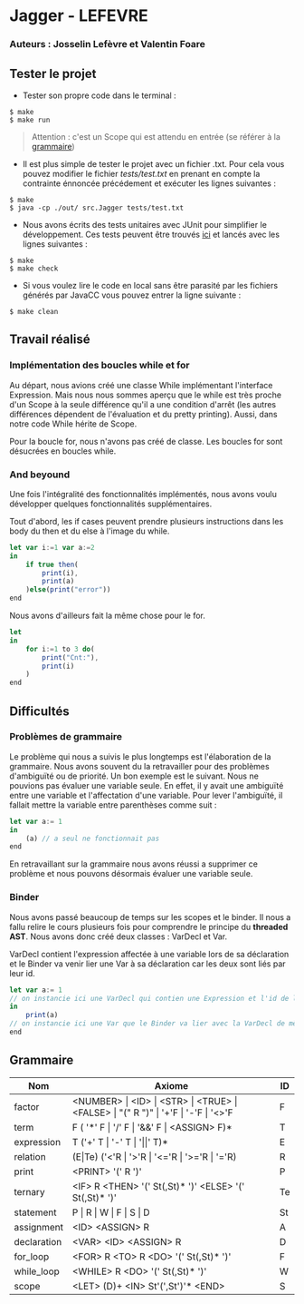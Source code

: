 # Jagger - LEFEVRE

### Auteurs : Josselin Lefèvre et Valentin Foare

## Tester le projet

- Tester son propre code dans le terminal :
```shell
$ make
$ make run
```
>Attention :  c'est un Scope qui est attendu en entrée (se référer à la [grammaire](#grammaire))

- Il est plus simple de tester le projet avec un fichier .txt. Pour cela vous pouvez modifier le fichier *tests/test.txt* en prenant en compte la contrainte énnoncée précédement et exécuter les lignes suivantes :
```shell
$ make
$ java -cp ./out/ src.Jagger tests/test.txt
```
- Nous avons écrits des tests unitaires avec JUnit pour simplifier le développement. Ces tests peuvent  être trouvés [ici](tests/JaggerTest.java) et lancés avec les lignes suivantes :
```shell
$ make
$ make check
```

- Si vous voulez lire le code en local sans être parasité par les fichiers générés par JavaCC vous pouvez entrer la ligne suivante :
 ```shell
$ make clean
```

## Travail réalisé

### Implémentation des boucles while et for

Au départ, nous avions créé une classe While implémentant l'interface Expression. Mais nous nous sommes aperçu que le while est très proche d'un Scope à la seule différence qu'il a une condition d'arrêt (les autres différences dépendent de l'évaluation et du pretty printing). Aussi, dans notre code While hérite de Scope.  
  
Pour la boucle for, nous n'avons pas créé de classe. Les boucles for sont désucrées en boucles while.

### And beyound
Une fois l'intégralité des fonctionnalités implémentés, nous avons voulu développer quelques fonctionnalités supplémentaires.    
  
Tout d'abord, les if cases peuvent prendre plusieurs instructions dans les body du then et du else à l'image du while. 
```javascript
let var i:=1 var a:=2
in 
	if true then(
		print(i),
		print(a)
	)else(print("error"))
end 
```
Nous avons d'ailleurs fait la même chose pour le for.
```javascript
let
in 
	for i:=1 to 3 do(
		print("Cnt:"),
		print(i)
	)	
end 
```

## Difficultés
### Problèmes de grammaire
Le problème qui nous a suivis le plus longtemps est l'élaboration de la grammaire. Nous avons souvent du la retravailler pour des problèmes d'ambiguïté ou de priorité. Un bon exemple est le suivant. Nous ne pouvions pas évaluer une variable seule. En effet, il y avait une ambiguïté entre une variable et l'affectation d'une variable. Pour lever l'ambiguïté, il fallait mettre la variable entre parenthèses comme suit :
```javascript
let var a:= 1
in 
	(a) // a seul ne fonctionnait pas
end 
```
En retravaillant sur la grammaire nous avons réussi a supprimer ce problème et nous pouvons désormais évaluer une variable seule.
### Binder
Nous avons passé beaucoup de temps sur les scopes et le binder. Il nous a fallu relire le cours plusieurs fois pour comprendre le principe du **threaded AST**. Nous avons donc créé deux classes : VarDecl et Var.  
  
VarDecl contient l'expression affectée à une variable lors de sa déclaration et le Binder va venir lier une Var à sa déclaration car les deux sont liés par leur id.
```javascript
let var a:= 1 
// on instancie ici une VarDecl qui contien une Expression et l'id de la variable
in 
	print(a) 
// on instancie ici une Var que le Binder va lier avec la VarDecl de même id
end 
```

## Grammaire 
| Nom|Axiome |ID |
|--|--|--|
|factor|\<NUMBER> \| \<ID> \| \<STR> \| \<TRUE> \| \<FALSE> \| "(" R ")" \| '+'F \| '-'F \| '<>'F|F|
|term|F ( '\*' F \| '/' F \| '&&' F \| \<ASSIGN> F)*|T|
|expression| T ('+' T \| '-' T \| '\|\|' T)*|E|
|relation |(E\|Te) ('<'R \| '>'R \| '<='R \| '>='R \| '='R)|R|
|print|\<PRINT> '(' R ')'|P|
|ternary |\<IF> R \<THEN> '(' St(,St)* ')' \<ELSE> '(' St(,St)* ')'|Te|
|statement|P \| R \| W \| F \| S \| D|St|
|assignment |\<ID> \<ASSIGN> R|A|
|declaration| \<VAR> \<ID> \<ASSIGN> R|D|
|for_loop |\<FOR> R \<TO> R \<DO> '(' St(,St)* ')'|F|
|while_loop|\<WHILE> R \<DO> '(' St(,St)* ')'|W|
|scope|\<LET> (D)+ \<IN> St'(',St')'* \<END>|S|